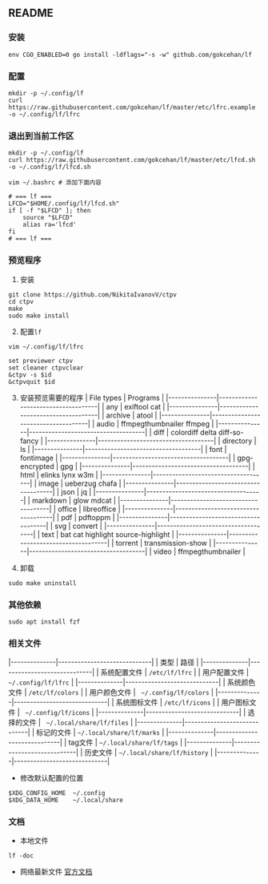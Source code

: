 ##  README
###   安装
```shell
env CGO_ENABLED=0 go install -ldflags="-s -w" github.com/gokcehan/lf
```

###   配置
```shell
mkdir -p ~/.config/lf
curl https://raw.githubusercontent.com/gokcehan/lf/master/etc/lfrc.example -o ~/.config/lf/lfrc
```


###   退出到当前工作区
```shell
mkdir -p ~/.config/lf
curl https://raw.githubusercontent.com/gokcehan/lf/master/etc/lfcd.sh -o ~/.config/lf/lfcd.sh

vim ~/.bashrc # 添加下面内容

# === lf ===
LFCD="$HOME/.config/lf/lfcd.sh"
if [ -f "$LFCD" ]; then
    source "$LFCD"
    alias ra='lfcd'
fi
# === lf ===
```


###   预览程序
1. 安装
```shell
git clone https://github.com/NikitaIvanovV/ctpv
cd ctpv
make
sudo make install
```
2. 配置`lf`
```shell
vim ~/.config/lf/lfrc

set previewer ctpv
set cleaner ctpvclear
&ctpv -s $id
&ctpvquit $id
```
3. 安装预览需要的程序
| File types    | Programs                           |
|---------------|------------------------------------|
| any           | exiftool cat                       |
|---------------|------------------------------------|
| archive       | atool                              |
|---------------|------------------------------------|
| audio         | ffmpegthumbnailer ffmpeg           |
|---------------|------------------------------------|
| diff          | colordiff delta diff-so-fancy      |
|---------------|------------------------------------|
| directory     | ls                                 |
|---------------|------------------------------------|
| font          | fontimage                          |
|---------------|------------------------------------|
| gpg-encrypted | gpg                                |
|---------------|------------------------------------|
| html          | elinks lynx w3m                    |
|---------------|------------------------------------|
| image         | ueberzug chafa                     |
|---------------|------------------------------------|
| json          | jq                                 |
|---------------|------------------------------------|
| markdown      | glow mdcat                         |
|---------------|------------------------------------|
| office        | libreoffice                        |
|---------------|------------------------------------|
| pdf           | pdftoppm                           |
|---------------|------------------------------------|
| svg           | convert                            |
|---------------|------------------------------------|
| text          | bat cat highlight source-highlight |
|---------------|------------------------------------|
| torrent       | transmission-show                  |
|---------------|------------------------------------|
| video         | ffmpegthumbnailer                  |

3. 卸载
```shell
sudo make uninstall
```


###   其他依赖
```shell
sudo apt install fzf
```


###   相关文件
|--------------|-----------------------------|
| 类型         | 路径                        |
|--------------|-----------------------------|
| 系统配置文件 | `/etc/lf/lfrc`              |
| 用户配置文件 | `~/.config/lf/lfrc`         |
|--------------|-----------------------------|
| 系统颜色文件 | `/etc/lf/colors`            |
| 用户颜色文件 | ` ~/.config/lf/colors`      |
|--------------|-----------------------------|
| 系统图标文件 | `/etc/lf/icons`             |
| 用户图标文件 | ` ~/.config/lf/icons`       |
|--------------|-----------------------------|
| 选择的文件   | ` ~/.local/share/lf/files`  |
|--------------|-----------------------------|
| 标记的文件   | `~/.local/share/lf/marks`   |
|--------------|-----------------------------|
| tag文件      | `~/.local/share/lf/tags`    |
|--------------|-----------------------------|
| 历史文件     | `~/.local/share/lf/history` |
|--------------|-----------------------------|

* 修改默认配置的位置
```shell
$XDG_CONFIG_HOME  ~/.config
$XDG_DATA_HOME    ~/.local/share
```


###   文档
* 本地文件
```shell
lf -doc
```
* 网络最新文件
[官方文档](https://pkg.go.dev/github.com/gokcehan/lf#section-documentation) 
